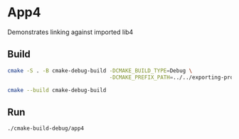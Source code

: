 # App4

Demonstrates linking against imported lib4

## Build

```bash
cmake -S . -B cmake-debug-build -DCMAKE_BUILD_TYPE=Debug \
                                -DCMAKE_PREFIX_PATH=../../exporting-project/cmake-build-debug/install

cmake --build cmake-debug-build
```

## Run

```bash
./cmake-build-debug/app4
```
